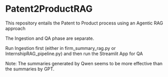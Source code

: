 # Patent2ProductRAG
This repository entails the Patent to Product process using an Agentic RAG approach

The Ingestion and QA phase are separate.

Run Ingestion first (either in firm_summary_rag.py or InternshipRAG_pipeline.py) and then run the Streamlit App for QA

Note: The summaries generated by Qwen seems to be more effective than the summaries by GPT.
